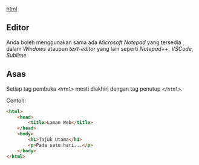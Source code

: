 [html](../git)


## Editor
Anda boleh menggunakan sama ada *Microsoft Notepad* yang tersedia dalam *Windows* ataupun *text-editor* yang lain seperti *Notepad++*, *VSCode*, *Sublime*


## Asas

Setiap tag pembuka `<html>` mesti diakhiri dengan tag penutup `</html>`. 

Contoh:
```html
<html>
    <head>
        <title>Laman Web</title>
    </head>
    <body>
        <h1>Tajuk Utama</h1>
        <p>Pada satu hari...</p>
    </body>
</html>
```
